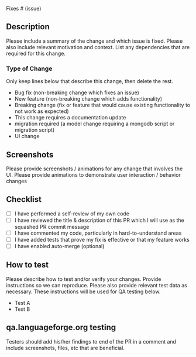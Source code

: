 Fixes # (issue)

## Description

Please include a summary of the change and which issue is fixed. Please also include relevant motivation and context. List any dependencies that are required for this change.

### Type of Change

Only keep lines below that describe this change, then delete the rest.

- Bug fix (non-breaking change which fixes an issue)
- New feature (non-breaking change which adds functionality)
- Breaking change (fix or feature that would cause existing functionality to not work as expected)
- This change requires a documentation update
- migration required (a model change requiring a mongodb script or migration script)
- UI change

## Screenshots

Please provide screenshots / animations for any change that involves the UI. Please provide animations to demonstrate user interaction / behavior changes

## Checklist

- [ ] I have performed a self-review of my own code
- [ ] I have reviewed the title & description of this PR which I will use as the squashed PR commit message
- [ ] I have commented my code, particularly in hard-to-understand areas
- [ ] I have added tests that prove my fix is effective or that my feature works
- [ ] I have enabled auto-merge (optional)

## How to test

Please describe how to test and/or verify your changes. Provide instructions so we can reproduce. Please also provide relevant test data as necessary. These instructions will be used for QA testing below.

- Test A
- Test B

## qa.languageforge.org testing

Testers should add his/her findings to end of the PR in a comment and include screenshots, files, etc that are beneficial.
